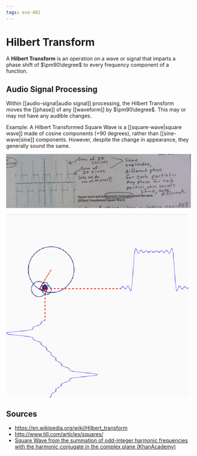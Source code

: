 ```yaml
---
tags: ece-402
---
```


# Hilbert Transform

A **Hilbert Transform** is an operation on a wave or signal that imparts a phase shift of $\pm90\degree$ to every frequency component of a function.

## Audio Signal Processing

Within [[audio-signal|audio signal]] processing, the Hilbert Transform moves the [[phase]] of any [[waveform]] by $\pm90\degree$. This may or may not have any audible changes.

Example: A Hilbert Transformed Square Wave is a [[square-wave|square wave]] made of cosine components (+90 degrees), rather than [[sine-wave|sine]] components. However, despite the change in appearance, they generally sound the same.

![Hilbert Transformed Square Wave](../assets/hilbert-transformed-square-wave.png)

![P5.js rendition of square wave and its harmonic conjugate](../assets/square-wave-harmonic-conjugate-khanacademy.png)

## Sources

- <https://en.wikipedia.org/wiki/Hilbert_transform>
- <http://www.till.com/articles/squares/>
- [Square Wave from the summation of odd-integer harmonic frequencies with the harmonic conjugate in the complex plane (KhanAcademy)](https://www.khanacademy.org/computer-programming/square-wave-from-the-summation-of-odd-integer-harmonic-frequencies-with-the-harmonic-conjugate-in-the-complex-plane/5586053021564928)
